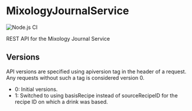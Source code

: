 # MixologyJournalService
![Node.js CI](https://github.com/davidov541/MixologyJournalService/workflows/Node.js%20CI/badge.svg?branch=master)

REST API for the Mixology Journal Service

## Versions
API versions are specified using apiversion tag in the header of a request. Any requests without such a tag is considered version 0.

- 0: Initial versions.
- 1: Switched to using basisRecipe instead of sourceRecipeID for the recipe ID on which a drink was based.
